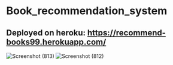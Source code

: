 # Book_recommendation_system
## Deployed on heroku: https://recommend-books99.herokuapp.com/

![Screenshot (813)](https://user-images.githubusercontent.com/60965420/204125744-25f9853f-8bf0-4354-a66d-a9d53144ea99.png)
![Screenshot (812)](https://user-images.githubusercontent.com/60965420/204125753-4eedfa66-8518-422c-8d51-2738477c6f53.png)
